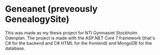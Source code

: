 # Geneanet (preveously GenealogySite)

This was made as my thesis project for NTI Gymnasiet Stockholm Odenplan. The project is made with the ASP.NET Core 7 framework (that's C# for the backend and C# HTML for the frontend) and MongoDB for the database.
